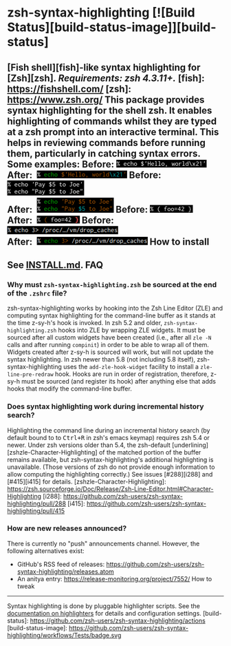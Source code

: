 zsh-syntax-highlighting [![Build Status][build-status-image]][build-status]
=======================
**[Fish shell][fish]-like syntax highlighting for [Zsh][zsh].**
*Requirements: zsh 4.3.11+.*
[fish]: https://fishshell.com/
[zsh]: https://www.zsh.org/
This package provides syntax highlighting for the shell zsh.  It enables
highlighting of commands whilst they are typed at a zsh prompt into an
interactive terminal.  This helps in reviewing commands before running
them, particularly in catching syntax errors.
Some examples:
Before: [![Screenshot #1.1](images/before1-smaller.png)](images/before1.png)
<br/>
After:&nbsp; [![Screenshot #1.2](images/after1-smaller.png)](images/after1.png)
Before: [![Screenshot #2.1](images/before2-smaller.png)](images/before2.png)
<br/>
After:&nbsp; [![Screenshot #2.2](images/after2-smaller.png)](images/after2.png)
Before: [![Screenshot #3.1](images/before3-smaller.png)](images/before3.png)
<br/>
After:&nbsp; [![Screenshot #3.2](images/after3-smaller.png)](images/after3.png)
Before: [![Screenshot #4.1](images/before4-smaller.png)](images/before4-smaller.png)
<br/>
After:&nbsp; [![Screenshot #4.2](images/after4-smaller.png)](images/after4-smaller.png)
How to install
--------------
See [INSTALL.md](INSTALL.md).
FAQ
---
### Why must `zsh-syntax-highlighting.zsh` be sourced at the end of the `.zshrc` file?
zsh-syntax-highlighting works by hooking into the Zsh Line Editor (ZLE) and
computing syntax highlighting for the command-line buffer as it stands at the
time z-sy-h's hook is invoked.
In zsh 5.2 and older,
`zsh-syntax-highlighting.zsh` hooks into ZLE by wrapping ZLE widgets.  It must
be sourced after all custom widgets have been created (i.e., after all `zle -N`
calls and after running `compinit`) in order to be able to wrap all of them.
Widgets created after z-sy-h is sourced will work, but will not update the
syntax highlighting.
In zsh newer than 5.8 (not including 5.8 itself),
zsh-syntax-highlighting uses the `add-zle-hook-widget` facility to install
a `zle-line-pre-redraw` hook.  Hooks are run in order of registration,
therefore, z-sy-h must be sourced (and register its hook) after anything else
that adds hooks that modify the command-line buffer.
### Does syntax highlighting work during incremental history search?
Highlighting the command line during an incremental history search (by default bound to
to <kbd>Ctrl+R</kbd> in zsh's emacs keymap) requires zsh 5.4 or newer.
Under zsh versions older than 5.4, the zsh-default [underlining][zshzle-Character-Highlighting]
of the matched portion of the buffer remains available, but zsh-syntax-highlighting's
additional highlighting is unavailable.  (Those versions of zsh do not provide
enough information to allow computing the highlighting correctly.)
See issues [#288][i288] and [#415][i415] for details.
[zshzle-Character-Highlighting]: https://zsh.sourceforge.io/Doc/Release/Zsh-Line-Editor.html#Character-Highlighting
[i288]: https://github.com/zsh-users/zsh-syntax-highlighting/pull/288
[i415]: https://github.com/zsh-users/zsh-syntax-highlighting/pull/415
### How are new releases announced?
There is currently no "push" announcements channel.  However, the following
alternatives exist:
- GitHub's RSS feed of releases: <https://github.com/zsh-users/zsh-syntax-highlighting/releases.atom>
- An anitya entry: <https://release-monitoring.org/project/7552/>
How to tweak
------------
Syntax highlighting is done by pluggable highlighter scripts.  See the
[documentation on highlighters](docs/highlighters.md) for details and
configuration settings.
[build-status]: https://github.com/zsh-users/zsh-syntax-highlighting/actions
[build-status-image]: https://github.com/zsh-users/zsh-syntax-highlighting/workflows/Tests/badge.svg
